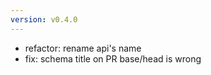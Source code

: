 ```yaml
---
version: v0.4.0
---
```


-   refactor: rename api's name
-   fix: schema title on PR base/head is wrong
